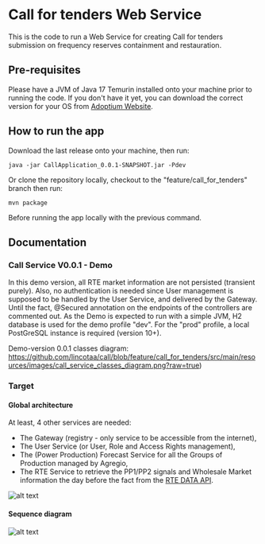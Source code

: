 # Call for tenders Web Service
This is the code to run a Web Service for creating Call for tenders 
submission on frequency reserves containment and restauration.


## Pre-requisites
Please have a JVM of Java 17 Temurin installed onto your machine prior to running the code.
If you don't have it yet, you can download the correct version for your OS from 
[Adoptium Website](https://adoptium.net/temurin/releases/).


## How to run the app
Download the last release onto your machine, then run:
```
java -jar CallApplication_0.0.1-SNAPSHOT.jar -Pdev
```
Or clone the repository locally, checkout to the "feature/call_for_tenders" branch then run:
```
mvn package
```
Before running the app locally with the previous command.


## Documentation
### Call Service V0.0.1 - Demo
In this demo version, all RTE market information are not persisted (transient purely).
Also, no authentication is needed since User management is supposed to be handled by the User Service, and delivered by 
the Gateway. Until the fact, @Secured annotation on the endpoints of the controllers are commented out.
As the Demo is expected to run with a simple JVM, H2 database is used for the demo profile "dev". 
For the "prod" profile, a local PostGreSQL instance is required (version 10+).

Demo-version 0.0.1 classes diagram:
https://github.com/lincotaa/call/blob/feature/call_for_tenders/src/main/resources/images/call_service_classes_diagram.png?raw=true)

### Target
#### Global architecture
At least, 4 other services are needed: 
- The Gateway (registry - only service to be accessible from the internet), 
- The User Service (or User, Role and Access Rights management),
- The (Power Production) Forecast Service for all the Groups of Production managed by Agregio,
- The RTE Service to retrieve the PP1/PP2 signals and Wholesale Market information the day before the fact from 
the [RTE DATA API](https://data.rte-france.com/).

![alt text](https://github.com/lincotaa/call/blob/feature/call_for_tenders/src/main/resources/images/global_architecture.png?raw=true)
#### Sequence diagram
![alt text](https://github.com/lincotaa/call/blob/feature/call_for_tenders/src/main/resources/images/sequence_diagram.png?raw=true)
